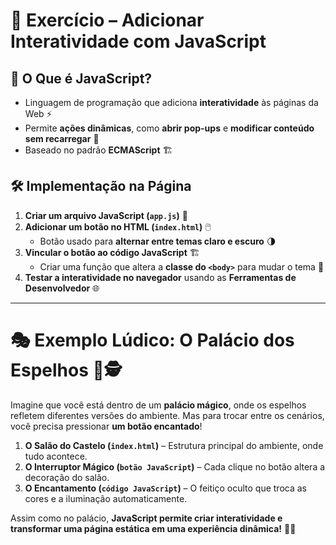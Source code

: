 # 🚀 Exercício – Adicionar Interatividade com JavaScript

## 📌 O Que é JavaScript?
- Linguagem de programação que adiciona **interatividade** às páginas da Web ⚡
- Permite **ações dinâmicas**, como **abrir pop-ups** e **modificar conteúdo sem recarregar** 🔄
- Baseado no padrão **ECMAScript** 🏗️

## 🛠️ Implementação na Página
1. **Criar um arquivo JavaScript (`app.js`)** 📂
2. **Adicionar um botão no HTML (`index.html`)** 🖱️
   - Botão usado para **alternar entre temas claro e escuro** 🌗
3. **Vincular o botão ao código JavaScript** 🏗️
   - Criar uma função que altera a **classe do `<body>`** para mudar o tema 🎨
4. **Testar a interatividade no navegador** usando as **Ferramentas de Desenvolvedor** 🌐

---

# 🎭 Exemplo Lúdico: O Palácio dos Espelhos 🔮🕵️

Imagine que você está dentro de um **palácio mágico**, onde os espelhos refletem diferentes versões do ambiente. Mas para trocar entre os cenários, você precisa pressionar **um botão encantado**!

1. **O Salão do Castelo (`index.html`)** – Estrutura principal do ambiente, onde tudo acontece.
2. **O Interruptor Mágico (`botão JavaScript`)** – Cada clique no botão altera a decoração do salão.
3. **O Encantamento (`código JavaScript`)** – O feitiço oculto que troca as cores e a iluminação automaticamente.

Assim como no palácio, **JavaScript permite criar interatividade e transformar uma página estática em uma experiência dinâmica!** 🚀✨